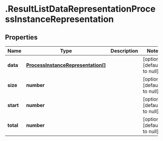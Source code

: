 # .ResultListDataRepresentationProcessInstanceRepresentation

## Properties
Name | Type | Description | Notes
------------ | ------------- | ------------- | -------------
**data** | [**ProcessInstanceRepresentation[]**](ProcessInstanceRepresentation.md) |  | [optional] [default to null]
**size** | **number** |  | [optional] [default to null]
**start** | **number** |  | [optional] [default to null]
**total** | **number** |  | [optional] [default to null]


